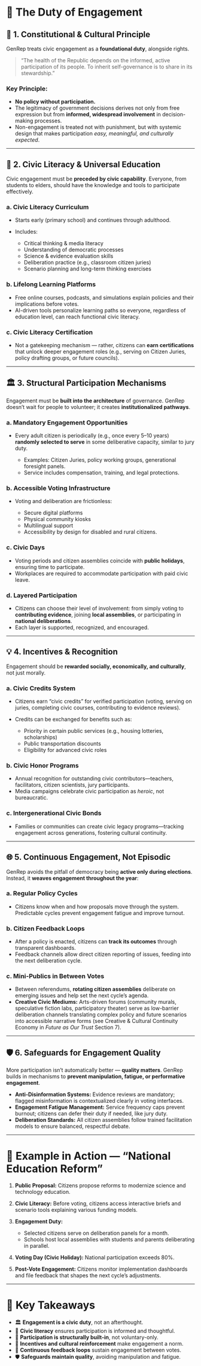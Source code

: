 # 🤝 The Duty of Engagement

## 🧭 1. **Constitutional & Cultural Principle**

GenRep treats civic engagement as a **foundational duty**, alongside rights.

> “The health of the Republic depends on the informed, active participation of its people. To inherit self-governance is to share in its stewardship.”

### Key Principle:

* **No policy without participation.**
* The legitimacy of government decisions derives not only from free expression but from **informed, widespread involvement** in decision-making processes.
* Non-engagement is treated not with punishment, but with systemic design that makes participation *easy, meaningful, and culturally expected*.

---

## 🧠 2. **Civic Literacy & Universal Education**

Civic engagement must be **preceded by civic capability**. Everyone, from students to elders, should have the knowledge and tools to participate effectively.

### a. **Civic Literacy Curriculum**

* Starts early (primary school) and continues through adulthood.
* Includes:

  * Critical thinking & media literacy
  * Understanding of democratic processes
  * Science & evidence evaluation skills
  * Deliberation practice (e.g., classroom citizen juries)
  * Scenario planning and long-term thinking exercises

### b. **Lifelong Learning Platforms**

* Free online courses, podcasts, and simulations explain policies and their implications before votes.
* AI-driven tools personalize learning paths so everyone, regardless of education level, can reach functional civic literacy.

### c. **Civic Literacy Certification**

* Not a gatekeeping mechanism — rather, citizens can **earn certifications** that unlock deeper engagement roles (e.g., serving on Citizen Juries, policy drafting groups, or future councils).

---

## 🏛 3. **Structural Participation Mechanisms**

Engagement must be **built into the architecture** of governance. GenRep doesn’t wait for people to volunteer; it creates **institutionalized pathways**.

### a. **Mandatory Engagement Opportunities**

* Every adult citizen is periodically (e.g., once every 5–10 years) **randomly selected to serve** in some deliberative capacity, similar to jury duty.

  * Examples: Citizen Juries, policy working groups, generational foresight panels.
  * Service includes compensation, training, and legal protections.

### b. **Accessible Voting Infrastructure**

* Voting and deliberation are frictionless:

  * Secure digital platforms
  * Physical community kiosks
  * Multilingual support
  * Accessibility by design for disabled and rural citizens.

### c. **Civic Days**

* Voting periods and citizen assemblies coincide with **public holidays**, ensuring time to participate.
* Workplaces are required to accommodate participation with paid civic leave.

### d. **Layered Participation**

* Citizens can choose their level of involvement: from simply voting to **contributing evidence**, joining **local assemblies**, or participating in **national deliberations**.
* Each layer is supported, recognized, and encouraged.

---

## 💡 4. **Incentives & Recognition**

Engagement should be **rewarded socially, economically, and culturally**, not just morally.

### a. **Civic Credits System**

* Citizens earn “civic credits” for verified participation (voting, serving on juries, completing civic courses, contributing to evidence reviews).
* Credits can be exchanged for benefits such as:

  * Priority in certain public services (e.g., housing lotteries, scholarships)
  * Public transportation discounts
  * Eligibility for advanced civic roles

### b. **Civic Honor Programs**

* Annual recognition for outstanding civic contributors—teachers, facilitators, citizen scientists, jury participants.
* Media campaigns celebrate civic participation as *heroic*, not bureaucratic.

### c. **Intergenerational Civic Bonds**

* Families or communities can create civic legacy programs—tracking engagement across generations, fostering cultural continuity.

---

## 🌐 5. **Continuous Engagement, Not Episodic**

GenRep avoids the pitfall of democracy being **active only during elections**. Instead, it **weaves engagement throughout the year**:

### a. **Regular Policy Cycles**

* Citizens know when and how proposals move through the system. Predictable cycles prevent engagement fatigue and improve turnout.

### b. **Citizen Feedback Loops**

* After a policy is enacted, citizens can **track its outcomes** through transparent dashboards.
* Feedback channels allow direct citizen reporting of issues, feeding into the next deliberation cycle.

### c. **Mini-Publics in Between Votes**

* Between referendums, **rotating citizen assemblies** deliberate on emerging issues and help set the next cycle’s agenda.
* **Creative Civic Mediums:** Arts-driven forums (community murals, speculative fiction labs, participatory theater) serve as low-barrier deliberation channels translating complex policy and future scenarios into accessible narrative forms (see Creative & Cultural Continuity Economy in *Future as Our Trust* Section 7).

---

## 🛡 6. **Safeguards for Engagement Quality**

More participation isn’t automatically better — **quality matters**. GenRep builds in mechanisms to **prevent manipulation, fatigue, or performative engagement**.

* **Anti-Disinformation Systems:** Evidence reviews are mandatory; flagged misinformation is contextualized clearly in voting interfaces.
* **Engagement Fatigue Management:** Service frequency caps prevent burnout; citizens can defer their duty if needed, like jury duty.
* **Deliberation Standards:** All citizen assemblies follow trained facilitation models to ensure balanced, respectful debate.

---

# 📝 Example in Action — “National Education Reform”

1. **Public Proposal:** Citizens propose reforms to modernize science and technology education.
2. **Civic Literacy:** Before voting, citizens access interactive briefs and scenario tools explaining various funding models.
3. **Engagement Duty:**

   * Selected citizens serve on deliberation panels for a month.
   * Schools host local assemblies with students and parents deliberating in parallel.
4. **Voting Day (Civic Holiday):** National participation exceeds 80%.
5. **Post-Vote Engagement:** Citizens monitor implementation dashboards and file feedback that shapes the next cycle’s adjustments.

---

# 🧠 Key Takeaways

* 🏛 **Engagement is a civic duty**, not an afterthought.
* 🧠 **Civic literacy** ensures participation is informed and thoughtful.
* 🧱 **Participation is structurally built-in**, not voluntary-only.
* 🌱 **Incentives and cultural reinforcement** make engagement a norm.
* 🔄 **Continuous feedback loops** sustain engagement between votes.
* 🛡 **Safeguards maintain quality**, avoiding manipulation and fatigue.



